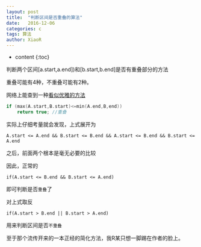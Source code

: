 ```yaml
---
layout: post
title:  "判断区间是否重叠的算法"
date:   2016-12-06
categories: c
tags: 算法
author: XiaoR
---
```

* content
{:toc}

判断两个区间[a.start,a.end])和[b.start,b.end]是否有重叠部分的方法





重叠可能有4种，不重叠可能有2种。

网络上能查到一种[看似优雅的方法](http://www.cnblogs.com/AndyJee/p/4537251.html)

```c
if (max(A.start,B.start)<=min(A.end,B,end))
	return true; //重叠
```

实际上仔细考量就会发现，上式展开为

	A.start <= A.end && B.start <= B.end && A.start <= B.end && B.start <= A.end

之后，前面两个根本是毫无必要的比较

因此，正常的

	if(A.start <= B.end && B.start <= A.end)

即可判断是否`重叠`了

对上式取反

	if(A.start > B.end || B.start > A.end)
	
用来判断区间是否`不重叠`

至于那个流传开来的一本正经的简化方法，我R某只想一脚踢在作者的脸上。